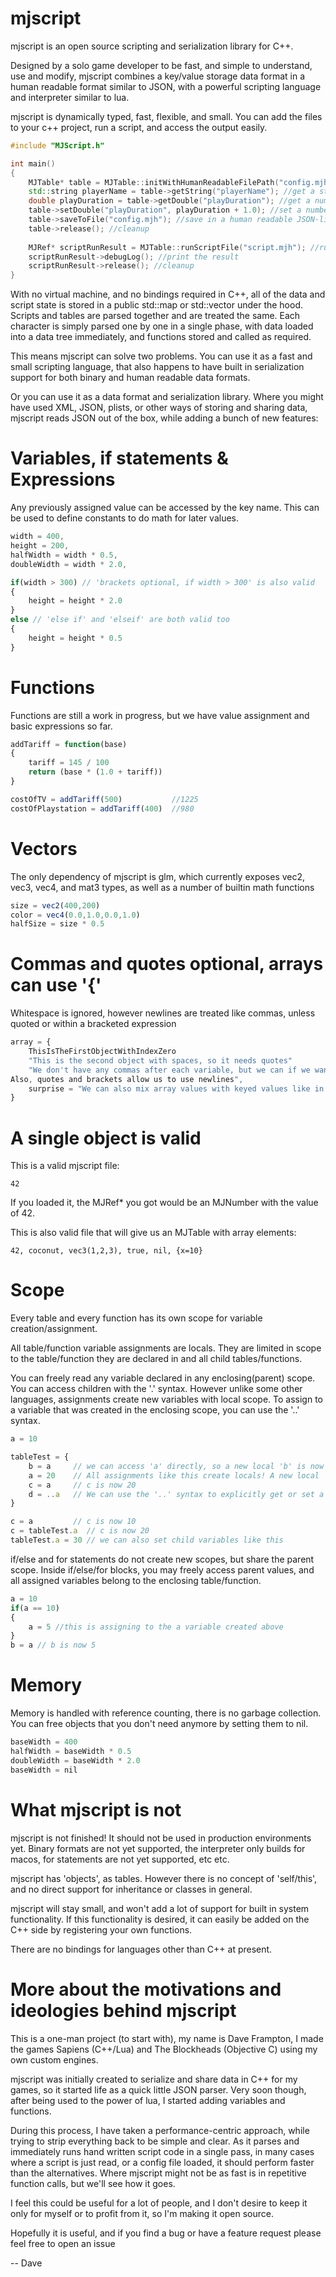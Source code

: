 # mjscript

mjscript is an open source scripting and serialization library for C++.

Designed by a solo game developer to be fast, and simple to understand, use and modify, mjscript combines a key/value storage data format in a human readable format similar to JSON, with a powerful scripting language and interpreter similar to lua.

mjscript is dynamically typed, fast, flexible, and small. You can add the files to your c++ project, run a script, and access the output easily.
```c++
#include "MJScript.h"

int main()
{
    MJTable* table = MJTable::initWithHumanReadableFilePath("config.mjh"); // load a JSON-like config file
    std::string playerName = table->getString("playerName"); //get a string
    double playDuration = table->getDouble("playDuration"); //get a number
    table->setDouble("playDuration", playDuration + 1.0); //set a number
    table->saveToFile("config.mjh"); //save in a human readable JSON-like format
    table->release(); //cleanup
    
    MJRef* scriptRunResult = MJTable::runScriptFile("script.mjh"); //run a script file
    scriptRunResult->debugLog(); //print the result
    scriptRunResult->release(); //cleanup
}

```

With no virtual machine, and no bindings required in C++, all of the data and script state is stored in a public std::map or std::vector under the hood. Scripts and tables are parsed together and are treated the same. Each character is simply parsed one by one in a single phase, with data loaded into a data tree immediately, and functions stored and called as required.

This means mjscript can solve two problems. You can use it as a fast and small scripting language, that also happens to have built in serialization support for both binary and human readable data formats.

Or you can use it as a data format and serialization library. Where you might have used XML, JSON, plists, or other ways of storing and sharing data, mjscript reads JSON out of the box, while adding a bunch of new features:

# Variables, if statements & Expressions
Any previously assigned value can be accessed by the key name. This can be used to define constants to do math for later values.
```javascript
width = 400,
height = 200,
halfWidth = width * 0.5,
doubleWidth = width * 2.0,

if(width > 300) // 'brackets optional, if width > 300' is also valid
{
    height = height * 2.0
}
else // 'else if' and 'elseif' are both valid too
{
    height = height * 0.5
}
```
# Functions
Functions are still a work in progress, but we have value assignment and basic expressions so far.
```javascript
addTariff = function(base)
{
    tariff = 145 / 100
    return (base * (1.0 + tariff))
}

costOfTV = addTariff(500)           //1225
costOfPlaystation = addTariff(400)  //980
```
# Vectors
The only dependency of mjscript is glm, which currently exposes vec2, vec3, vec4, and mat3 types, as well as a number of builtin math functions
```javascript
size = vec2(400,200)
color = vec4(0.0,1.0,0.0,1.0)
halfSize = size * 0.5
```
# Commas and quotes optional, arrays can use '{'
Whitespace is ignored, however newlines are treated like commas, unless quoted or within a bracketed expression
```javascript
array = {
    ThisIsTheFirstObjectWithIndexZero
    "This is the second object with spaces, so it needs quotes"
    "We don't have any commas after each variable, but we can if we want to.
Also, quotes and brackets allow us to use newlines",
    surprise = "We can also mix array values with keyed values like in lua"
}
```

# A single object is valid
This is a valid mjscript file:
```
42
```
If you loaded it, the MJRef* you got would be an MJNumber with the value of 42.

This is also valid file that will give us an MJTable with array elements:
```
42, coconut, vec3(1,2,3), true, nil, {x=10}
```

# Scope
Every table and every function has its own scope for variable creation/assignment.

All table/function variable assignments are locals. They are limited in scope to the table/function they are declared in and all child tables/functions.

You can freely read any variable declared in any enclosing(parent) scope. You can access children with the '.' syntax. However unlike some other languages, assignments create new variables with local scope. To assign to a variable that was created in the enclosing scope, you can use the '..' syntax. 
```javascript
a = 10

tableTest = {
    b = a     // we can access 'a' directly, so a new local 'b' is now 10
    a = 20    // All assignments like this create locals! A new local 'a' is now 20, 'a' no longer refers to the parent
    c = a     // c is now 20
    d = ..a   // We can use the '..' syntax to explicitly get or set a parent value. 'd' is now 10
}

c = a         // c is now 10
c = tableTest.a  // c is now 20
tableTest.a = 30 // we can also set child variables like this
```

if/else and for statements do not create new scopes, but share the parent scope. Inside if/else/for blocks, you may freely access parent values, and all assigned variables belong to the enclosing table/function.

```javascript
a = 10
if(a == 10)
{
    a = 5 //this is assigning to the a variable created above
}
b = a // b is now 5
```

# Memory 
Memory is handled with reference counting, there is no garbage collection. You can free objects that you don't need anymore by setting them to nil.
```javascript
baseWidth = 400
halfWidth = baseWidth * 0.5
doubleWidth = baseWidth * 2.0
baseWidth = nil
```

# What mjscript is not
mjscript is not finished! It should not be used in production environments yet. Binary formats are not yet supported, the interpreter only builds for macos, for statements are not yet supported, etc etc.

mjscript has 'objects', as tables. However there is no concept of 'self/this', and no direct support for inheritance or classes in general.

mjscript will stay small, and won't add a lot of support for built in system functionality. If this functionality is desired, it can easily be added on the C++ side by registering your own functions.

There are no bindings for languages other than C++ at present.

# More about the motivations and ideologies behind mjscript
This is a one-man project (to start with), my name is Dave Frampton, I made the games Sapiens (C++/Lua) and The Blockheads (Objective C) using my own custom engines.

mjscript was initially created to serialize and share data in C++ for my games, so it started life as a quick little JSON parser. Very soon though, after being used to the power of lua, I started adding variables and functions.

During this process, I have taken a performance-centric approach, while trying to strip everything back to be simple and clear. As it parses and immediately runs hand written script code in a single pass, in many cases where a script is just read, or a config file loaded, it should perform faster than the alternatives. Where mjscript might not be as fast is in repetitive function calls, but we'll see how it goes.

I feel this could be useful for a lot of people, and I don't desire to keep it only for myself or to profit from it, so I'm making it open source. 

Hopefully it is useful, and if you find a bug or have a feature request please feel free to open an issue

-- Dave